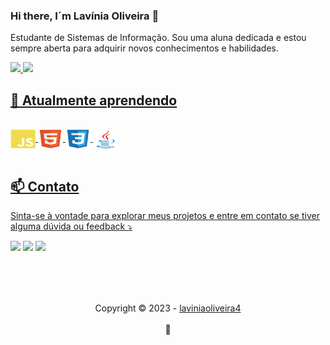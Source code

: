 ### Hi there, I´m Lavínia Oliveira 👋

Estudante de Sistemas de Informação. Sou uma aluna dedicada e estou sempre aberta para adquirir novos conhecimentos e habilidades. 

</div>
<div>
   <a href="https://github.com/laviniaoliveira4">
   <img height="180em" src="https://github-readme-stats.vercel.app/api?username=laviniaoliveira4&show_icons=true&theme=tokyonight&include_all_commits=true&count_private=true"/>
   <img height="180em" src="https://github-readme-stats.vercel.app/api/top-langs/?username=laviniaoliveira4&layout=compact&langs_count=6&theme=tokyonight"/>
</div>

 ## 🌱 Atualmente aprendendo 
 
 <div style="display: inline_block"><br>
  <img align="center" alt="Js" height="30" width="40" src="https://raw.githubusercontent.com/devicons/devicon/master/icons/javascript/javascript-plain.svg">
  <img align="center" alt="HTML" height="30" width="40" src="https://raw.githubusercontent.com/devicons/devicon/master/icons/html5/html5-original.svg">
  <img align="center" alt="CSS" height="30" width="40" src="https://raw.githubusercontent.com/devicons/devicon/master/icons/css3/css3-original.svg">
  <img align="center" alt="JAVA" height="30" width="40" src="https://raw.githubusercontent.com/devicons/devicon/master/icons/java/java-original.svg">
</div>
 
<br>
  
## 📫 Contato

Sinta-se à vontade para explorar meus projetos e entre em contato se tiver alguma dúvida ou feedback ⤵️



 <div> 
  <a href="https://instagram.com/_oliveiralavinia/" target="_blank"><img src="https://img.shields.io/badge/-Instagram-%23E4405F?style=for-the-badge&logo=instagram&logoColor=white" target="_blank"></a>
  <a href = "mailto:laviniaoliveirasilva34@gmail.com"><img src="https://img.shields.io/badge/-Gmail-%23333?style=for-the-badge&logo=gmail&logoColor=white" target="_blank"></a>
  <a href="https://www.linkedin.com/in/lav%C3%ADnia-oliveira-b49310263/" target="_blank"><img src="https://img.shields.io/badge/-LinkedIn-%230077B5?style=for-the-badge&logo=linkedin&logoColor=white" target="_blank"></a>
</div>

##
<div align="center">
  <br/>
  <br/>
  <br/>
    <div
      <sub>Copyright © 2023 - <a href="https://github.com/laviniaoliveira4">laviniaoliveira4</sub></a>
    </div>
    <br/>
    💖
</div>
   

